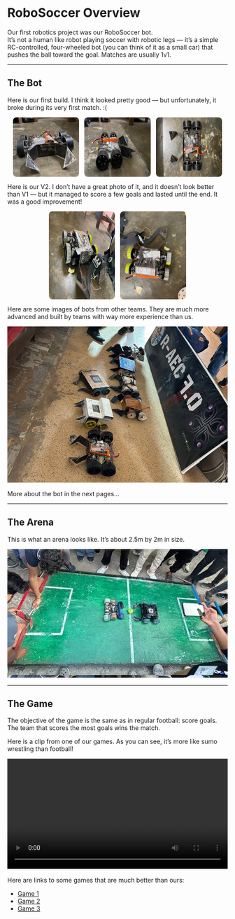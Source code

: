 # RoboSoccer Overview

Our first robotics project was our RoboSoccer bot.  
It’s not a human like robot playing soccer with robotic legs — it’s a simple RC-controlled, four-wheeled bot (you can think of it as a small car) that pushes the ball toward the goal. Matches are usually 1v1.

---

## **The Bot**

Here is our first build. I think it looked pretty good — but unfortunately, it broke during its very first match. :(

<div style="display: flex; flex-wrap: wrap; gap: 12px; justify-content: center;">

  <img src="../assets/images/robosoccer-bot-v1-front.jpg" alt="Bot V1 Front" style="width: 30%; border-radius: 8px;">
  <img src="../assets/images/robosoccer-bot-v1-side.jpg" alt="Bot V1 Side" style="width: 30%; border-radius: 8px;">
  <img src="../assets/images/robosoccer-bot-v1-top.jpg" alt="Bot V1 Top" style="width: 30%; border-radius: 8px;">
  
</div>

Here is our V2. I don’t have a great photo of it, and it doesn’t look better than V1 — but it managed to score a few goals and lasted until the end. It was a good improvement!

<div style="display: flex; flex-wrap: wrap; gap: 12px; justify-content: center;">

  <img src="../assets/images/robosoccer-bot-v2-side.jpg" alt="Bot V2 Side" style="width: 30%; border-radius: 8px;">
  <img src="../assets/images/robosoccer-bot-v2-top.jpg" alt="Bot V2 Top" style="width: 30%; border-radius: 8px;">

</div>

Here are some images of bots from other teams. They are much more advanced and built by teams with way more experience than us.

<div style="width: 100%; max-height: 400px; overflow: hidden;">
  <img src="../assets/images/other-bots-aec.jpg" alt="Other Team Bots" style="width: 100%; height: auto; object-fit: contain;">
</div>

More about the bot in the next pages...

---

## **The Arena**

This is what an arena looks like. It’s about 2.5m by 2m in size.

<div style="width: 100%; max-height: 400px; overflow: hidden;">
  <img src="../assets/images/robosoccer-arena.jpg" alt="RoboSoccer Arena" style="width: 100%; height: auto; object-fit: contain;">
</div>

---

## **The Game**

The objective of the game is the same as in regular football: score goals. The team that scores the most goals wins the match.

Here is a clip from one of our games. As you can see, it’s more like sumo wrestling than football!

<video controls width="100%" style="max-height: 500px;">
  <source src="../assets/videos/robosoccer-jec-game-demo.mp4" type="video/mp4">
  Your browser does not support the video tag.
</video>

Here are links to some games that are much better than ours:

- [Game 1](https://www.youtube.com/watch?v=LaOmCM-d4z0)
- [Game 2](https://www.youtube.com/watch?v=heDUn-9a-r0)
- [Game 3](https://www.youtube.com/watch?v=lur5Ze4Kxl4)


